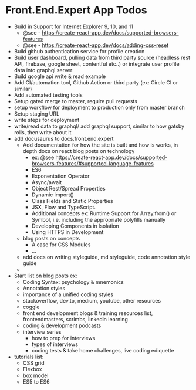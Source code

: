 # Front.End.Expert App Todos

  - Build in Support for Internet Explorer 9, 10, and 11
    - @see - https://create-react-app.dev/docs/supported-browsers-features
    - @see - https://create-react-app.dev/docs/adding-css-reset
  - Build github authentication service for profile creation
  - Build user dashboard, pulling data from third party source (headless rest API, firebase, google sheet, contentful etc..) or integrate user profile data into graphql server
  - Build google api write & read example
  - Add CI/automation tool, Github Action or third party (ex: Circle CI or similar)
  - Add automated testing tools
  - Setup gated merge to master, require pull requests
  - setup workflow for deployment to production only from master branch
  - Setup staging URL
  - write steps for deployment
  - write/read data to graphql/ add graphql support, similar to how gatsby rolls, then write about it
  - add docusaurus to docs.front.end.expert
    - Add documentation for how the site is built and how is works, in depth docs on react blog posts on technology
      - ex: @see https://create-react-app.dev/docs/supported-browsers-features/#supported-language-features
      - ES6
      - Exponentation Operator
      - Async/await
      - Object Rest/Spread Properties
      - Dynamic import()
      - Class Fields and Static Properties
      - JSX, Flow and TypeScript.
      - Additional concepts ex: Runtime Support for Array.from() or Symbol, i.e. including the appropriate polyfills manually
      - Developing Components in Isolation
      - Using HTTPS in Development
    - blog posts on concepts
      - A case for CSS Modules
      - ...
    - add docs on writing styleguide, md styleguide, code annotation style guide
    - 
  - Start list on blog posts ex:
    - Coding Syntax: psychology & mnemonics
    - Annotation styles
    - importance of a unified coding styles
    - stackoverflow, dev.to, medium, youtube, other resources
    - coggle
    - front end development blogs & training resources list, frontendmasters, scrimbs, linkedin learning
    - coding & development podcasts
    - interview series
      - how to prep for interviews
      - types of interviews
      - coding tests & take home challenges, live coding ediquette
  - tutorials list:
    - CSS grid
    - Flexbox
    - box model
    - ES5 to ES6


   